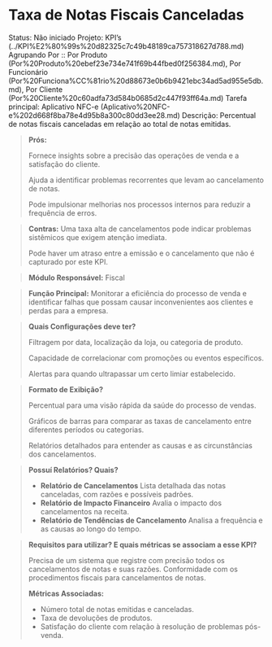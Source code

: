 # Taxa de Notas Fiscais Canceladas

Status: Não iniciado
Projeto: KPI’s (../KPI%E2%80%99s%20d82325c7c49b48189ca757318627d788.md)
Agrupando Por :: Por Produto (Por%20Produto%20ebef23e734e741f69b44fbed0f256384.md), Por Funcionário (Por%20Funciona%CC%81rio%20d88673e0b6b9421ebc34ad5ad955e5db.md), Por Cliente (Por%20Cliente%20c60adfa73d584b0685d2c447f93ff64a.md)
Tarefa principal: Aplicativo NFC-e (Aplicativo%20NFC-e%202d668f8ba78e4d95b8a300c80dd3ee28.md)
Descrição: Percentual de notas fiscais canceladas em relação ao total de notas emitidas.

> **Prós:**
> 
> 
> Fornece insights sobre a precisão das operações de venda e a satisfação do cliente.
> 
> Ajuda a identificar problemas recorrentes que levam ao cancelamento de notas.
> 
> Pode impulsionar melhorias nos processos internos para reduzir a frequência de erros.
> 

> **Contras:**
Uma taxa alta de cancelamentos pode indicar problemas sistêmicos que exigem atenção imediata.
> 
> 
> Pode haver um atraso entre a emissão e o cancelamento que não é capturado por este KPI.
> 

> **Módulo Responsável:**
Fiscal
> 

> **Função Principal:**
Monitorar a eficiência do processo de venda e identificar falhas que possam causar inconvenientes aos clientes e perdas para a empresa.
> 

> **Quais Configurações deve ter?**
> 
> 
> Filtragem por data, localização da loja, ou categoria de produto.
> 
> Capacidade de correlacionar com promoções ou eventos específicos.
> 
> Alertas para quando ultrapassar um certo limiar estabelecido.
> 

> **Formato de Exibição?**
> 
> 
> Percentual para uma visão rápida da saúde do processo de vendas.
> 
> Gráficos de barras para comparar as taxas de cancelamento entre diferentes períodos ou categorias.
> 
> Relatórios detalhados para entender as causas e as circunstâncias dos cancelamentos.
> 

> **Possuí Relatórios? Quais?**
> 
> - **Relatório de Cancelamentos**
> Lista detalhada das notas canceladas, com razões e possíveis padrões.
> - **Relatório de Impacto Financeiro**
> Avalia o impacto dos cancelamentos na receita.
> - **Relatório de Tendências de Cancelamento**
> Analisa a frequência e as causas ao longo do tempo.

> **Requisitos para utilizar? E quais métricas se associam a esse KPI?**
> 
> 
> Precisa de um sistema que registre com precisão todos os cancelamentos de notas e suas razões. Conformidade com os procedimentos fiscais para cancelamentos de notas.
> 
> **Métricas Associadas:**
> 
> - Número total de notas emitidas e canceladas.
> - Taxa de devoluções de produtos.
> - Satisfação do cliente com relação à resolução de problemas pós-venda.